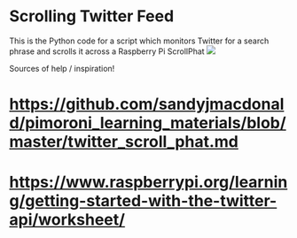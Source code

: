 <h1>Scrolling Twitter Feed</h1>
This is the Python code for a script which monitors Twitter for a search phrase and scrolls it across a Raspberry Pi ScrollPhat
<img src="https://cdn.shopify.com/s/files/1/0174/1800/products/top_bce4101f-f78a-4494-a84e-fc75f67fc64d_1024x1024.jpg?v=1448489919" />

Sources of help / inspiration!
# https://github.com/sandyjmacdonald/pimoroni_learning_materials/blob/master/twitter_scroll_phat.md
# https://www.raspberrypi.org/learning/getting-started-with-the-twitter-api/worksheet/ 


